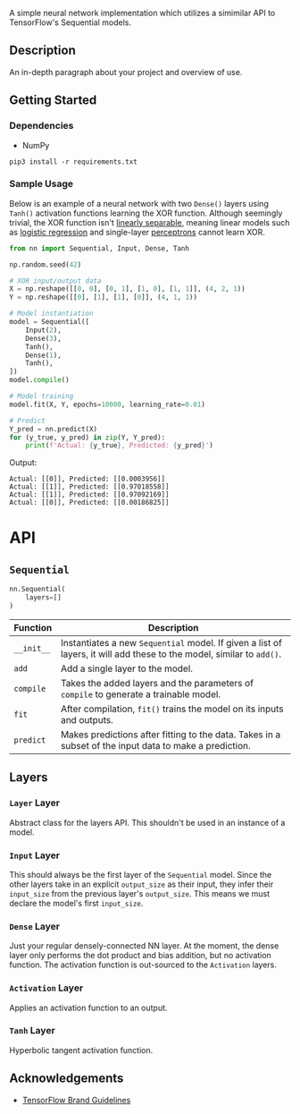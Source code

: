 A simple neural network implementation which utilizes a simimilar API to TensorFlow's Sequential models.

## Description

An in-depth paragraph about your project and overview of use.

## Getting Started

### Dependencies

* NumPy

```
pip3 install -r requirements.txt
```

### Sample Usage

Below is an example of a neural network with two `Dense()` layers using `Tanh()` activation functions learning the XOR function. Although seemingly trivial, the XOR function isn't [linearly separable](https://medium.com/@lucaspereira0612/solving-xor-with-a-single-perceptron-34539f395182#:~:text=Geometrically%2C%20this%20means%20the%20perceptron,single%20hyperplane%20to%20separate%20it.), meaning linear models such as [logistic regression](https://en.wikipedia.org/wiki/Logistic_regression) and single-layer [perceptrons](https://en.wikipedia.org/wiki/Perceptron) cannot learn XOR.

```python
from nn import Sequential, Input, Dense, Tanh

np.random.seed(42)

# XOR input/output data
X = np.reshape([[0, 0], [0, 1], [1, 0], [1, 1]], (4, 2, 1))
Y = np.reshape([[0], [1], [1], [0]], (4, 1, 1))

# Model instantiation
model = Sequential([
    Input(2),
    Dense(3),
    Tanh(),
    Dense(1),
    Tanh(),
])
model.compile()

# Model training
model.fit(X, Y, epochs=10000, learning_rate=0.01)

# Predict
Y_pred = nn.predict(X)
for (y_true, y_pred) in zip(Y, Y_pred):
    print(f'Actual: {y_true}, Predicted: {y_pred}')
```
Output:
```
Actual: [[0]], Predicted: [[0.0003956]]
Actual: [[1]], Predicted: [[0.97018558]]
Actual: [[1]], Predicted: [[0.97092169]]
Actual: [[0]], Predicted: [[0.00186825]]
```

# API
## `Sequential`
```python
nn.Sequential(
    layers=[]
)
```

Function|Description
-|-
`__init__`|Instantiates a new `Sequential` model. If given a list of layers, it will add these to the model, similar to `add()`.
`add`|Add a single layer to the model.
`compile`|Takes the added layers and the parameters of `compile` to generate a trainable model.
`fit`|After compilation, `fit()` trains the model on its inputs and outputs.
`predict`|Makes predictions after fitting to the data. Takes in a subset of the input data to make a prediction.

## Layers
### `Layer` Layer
Abstract class for the layers API. This shouldn't be used in an instance of a model.

### `Input` Layer
This should always be the first layer of the `Sequential` model. Since the other layers take in an explicit `output_size` as their input, they infer their `input_size` from the previous layer's `output_size`. This means we must declare the model's first `input_size`.

### `Dense` Layer
Just your regular densely-connected NN layer. At the moment, the dense layer only performs the dot product and bias addition, but no activation function. The activation function is out-sourced to the `Activation` layers.

### `Activation` Layer
Applies an activation function to an output.

### `Tanh` Layer
Hyperbolic tangent activation function.

## Acknowledgements
- [TensorFlow Brand Guidelines](https://www.tensorflow.org/extras/tensorflow_brand_guidelines.pdf)


